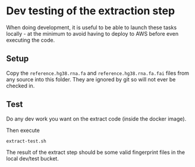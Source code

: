 # Dev testing of the extraction step

When doing development, it is useful to be able to launch these tasks locally - at the
minimum to avoid having to deploy to AWS before even executing the code.

## Setup

Copy the `reference.hg38.rna.fa` and `reference.hg38.rna.fa.fai` files from any
source into this folder. They are ignored by git so will not ever be checked in.

## Test

Do any dev work you want on the extract code (inside the docker image).

Then execute

```shell
extract-test.sh
```

The result of the extract step should be some valid fingerprint files in
the local dev/test bucket.
